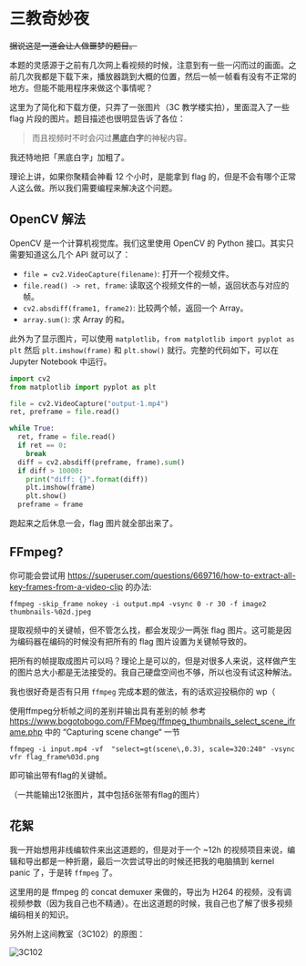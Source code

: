 # 三教奇妙夜

~~据说这是一道会让人做噩梦的题目。~~

本题的灵感源于之前有几次网上看视频的时候，注意到有一些一闪而过的画面。之前几次我都是下载下来，播放器跳到大概的位置，然后一帧一帧看有没有不正常的地方。但能不能用程序来做这个事情呢？

这里为了简化和下载方便，只弄了一张图片（3C 教学楼实拍），里面混入了一些 flag 片段的图片。题目描述也很明显告诉了各位：

> 而且视频时不时会闪过**黑底白字**的神秘内容。

我还特地把「黑底白字」加粗了。

理论上讲，如果你聚精会神看 12 个小时，是能拿到 flag 的，但是不会有哪个正常人这么做。所以我们需要编程来解决这个问题。

## OpenCV 解法

OpenCV 是一个计算机视觉库。我们这里使用 OpenCV 的 Python 接口。其实只需要知道这么几个 API 就可以了：

- `file = cv2.VideoCapture(filename)`: 打开一个视频文件。
- `file.read() -> ret, frame`: 读取这个视频文件的一帧，返回状态与对应的帧。
- `cv2.absdiff(frame1, frame2)`: 比较两个帧，返回一个 Array。
- `array.sum()`: 求 Array 的和。

此外为了显示图片，可以使用 `matplotlib`，`from matplotlib import pyplot as plt` 然后 `plt.imshow(frame)` 和 `plt.show()` 就行。完整的代码如下，可以在 Jupyter Notebook 中运行。

```python
import cv2
from matplotlib import pyplot as plt

file = cv2.VideoCapture("output-1.mp4")
ret, preframe = file.read()

while True:
  ret, frame = file.read()
  if ret == 0:
    break
  diff = cv2.absdiff(preframe, frame).sum()
  if diff > 10000:
    print("diff: {}".format(diff))
    plt.imshow(frame)
    plt.show()
  preframe = frame
```

跑起来之后休息一会，flag 图片就全部出来了。

## FFmpeg?

你可能会尝试用 https://superuser.com/questions/669716/how-to-extract-all-key-frames-from-a-video-clip 的办法:

```
ffmpeg -skip_frame nokey -i output.mp4 -vsync 0 -r 30 -f image2 thumbnails-%02d.jpeg
```

提取视频中的关键帧，但不管怎么找，都会发现少一两张 flag 图片。这可能是因为编码器在编码的时候没有把所有的 flag 图片设置为关键帧导致的。

把所有的帧提取成图片可以吗？理论上是可以的，但是对很多人来说，这样做产生的图片总大小都是无法接受的。我自己硬盘空间也不够，所以也没有试这种解法。

我也很好奇是否有只用 `ffmpeg` 完成本题的做法，有的话欢迎投稿你的 wp（

使用ffmpeg分析帧之间的差别并输出具有差别的帧
参考 https://www.bogotobogo.com/FFMpeg/ffmpeg_thumbnails_select_scene_iframe.php 中的 “Capturing scene change“ 一节

```
ffmpeg -i input.mp4 -vf  "select=gt(scene\,0.3), scale=320:240" -vsync vfr flag_frame%03d.png
```

即可输出带有flag的关键帧。

（一共能输出12张图片，其中包括6张带有flag的图片）

## 花絮

我一开始想用非线编软件来出这道题的，但是对于一个 ~12h 的视频项目来说，编辑和导出都是一种折磨，最后一次尝试导出的时候还把我的电脑搞到 kernel panic 了，于是转 `ffmpeg` 了。

这里用的是 ffmpeg 的 concat demuxer 来做的，导出为 H264 的视频，没有调视频参数（因为我自己也不精通）。在出这道题的时候，我自己也了解了很多视频编码相关的知识。

另外附上这间教室（3C102）的原图：

![3C102](images/original.jpg)
